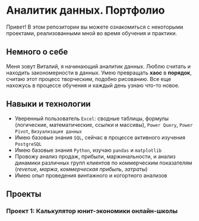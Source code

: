 # Аналитик данных. Портфолио

Привет! В этом репозитории вы можете ознакомиться с некоторыми проектами, реализованными мной во время обучения и практики. 

## Немного о себе

Меня зовут Виталий, я начинающий аналитик данных. Люблю считать и находить закономерности в данных. Умею превращать **хаос** в **порядок**, считаю этот процесс творческим, подобно рисованию. Все еще нахожусь в процессе обучения и каждый день узнаю что-то новое.


## Навыки и технологии

- Уверенный пользователь ``Excel``: сводные таблицы, формулы (логические, математические, ссылки и массивы), ``Power Query``, ``Power Pivot``, ``Визуализация данных``
- Имею базовые знания ``SQL``, сейчас в процессе активного изучения ``PostgreSQL``
- Имею базовые знания ``Python``, изучаю ``pandas`` и ``matplotlib``
- Провожу анализ продаж, прибыли, маржинальности, и анализ динамики различных групп клиентов по коммерческим показателям (*revenue*, *маржа*, *коммерческая прибыль*, *затраты*)
- Имею опыт проведения винтажного и когортного анализов

## Проекты

### Проект 1: Калькулятор юнит-экономики онлайн-школы



